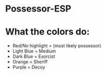 # Possessor-ESP

# What the colors do:

- Red/No highlight = (most likely possessor)
- Light Blue = Medium
- Dark Blue = Exorcist
- Orange = Sheriff
- Purple = Decoy
